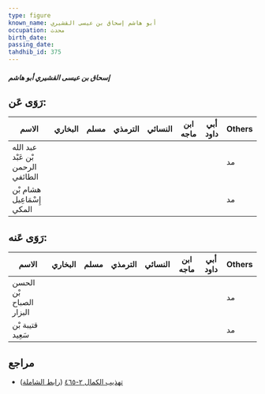 ```yaml
---
type: figure
known_name: أبو هاشم إسحاق بن عيسى القشيري
occupation: محدث
birth_date:
passing_date:
tahdhib_id: 375
---
```

##### إسحاق بن عيسى القشيري أبو هاشم

## رَوَى عَن:
| الاسم                             | البخاري | مسلم | الترمذي | النسائي | ابن ماجه | أبي داود | Others |
| --------------------------------- | ------- | ---- | ------- | ------- | -------- | -------- | ------ |
| عبد الله بْن عَبْد الرحمن الطائفي |         |      |         |         |          |          | مد     |
| هشام بْن إِسْمَاعِيل المكي        |         |      |         |         |          |          | مد     |
## رَوَى عَنه:
| الاسم                   | البخاري | مسلم | الترمذي | النسائي | ابن ماجه | أبي داود | Others |
| ----------------------- | ------- | ---- | ------- | ------- | -------- | -------- | ------ |
| الحسن بْن الصباح البزار |         |      |         |         |          |          | مد     |
| قتيبة بْن سَعِيد        |         |      |         |         |          |          | مد     |
## مراجع
- [تهذيب الكمال ٢-٤٦٥](obsidian://open?vault=Tahdhib-al-Kamal&file=Figures/٣٧٥-إسحاق%20بن%20عيسى%20القشيري%20أبو%20هاشم) ([رابط الشاملة](https://shamela.ws/book/3722/946))